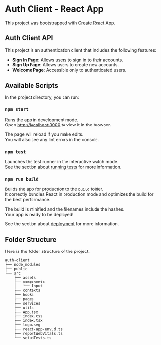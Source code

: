 # Auth Client - React App

This project was bootstrapped with [Create React App](https://github.com/facebook/create-react-app).

## Auth Client API

This project is an authentication client that includes the following features:
- **Sign In Page**: Allows users to sign in to their accounts.
- **Sign Up Page**: Allows users to create new accounts.
- **Welcome Page**: Accessible only to authenticated users.

## Available Scripts

In the project directory, you can run:

### `npm start`

Runs the app in development mode.\
Open [http://localhost:3000](http://localhost:3000) to view it in the browser.

The page will reload if you make edits.\
You will also see any lint errors in the console.

### `npm test`

Launches the test runner in the interactive watch mode.\
See the section about [running tests](https://facebook.github.io/create-react-app/docs/running-tests) for more information.

### `npm run build`

Builds the app for production to the `build` folder.\
It correctly bundles React in production mode and optimizes the build for the best performance.

The build is minified and the filenames include the hashes.\
Your app is ready to be deployed!

See the section about [deployment](https://facebook.github.io/create-react-app/docs/deployment) for more information.

## Folder Structure

Here is the folder structure of the project:

```
auth-client
├── node_modules
├── public
└── src
    ├── assets
    ├── components
    │   └── Input
    ├── contexts
    ├── hooks
    ├── pages
    ├── services
    ├── utils
    ├── App.tsx
    ├── index.css
    ├── index.tsx
    ├── logo.svg
    ├── react-app-env.d.ts
    ├── reportWebVitals.ts
    └── setupTests.ts
```